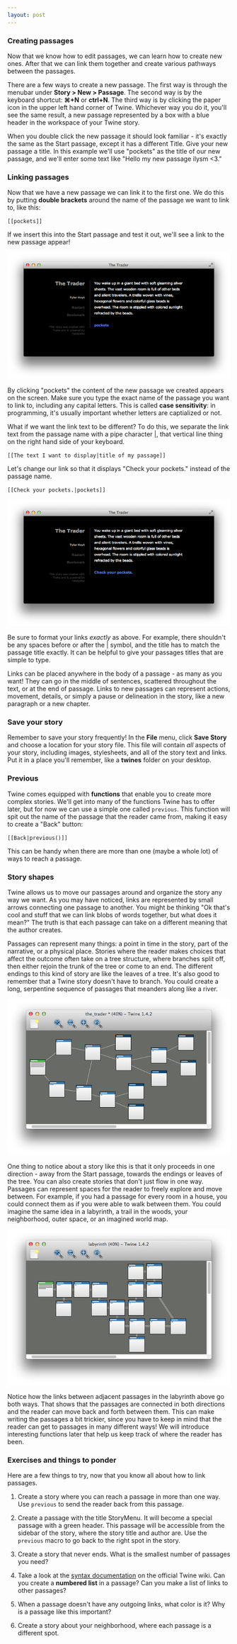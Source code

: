 ```yaml
---
layout: post
---
```


### Creating passages

Now that we know how to edit passages, we can learn how to create new ones. After that we can link them together and create various pathways between the passages.

There are a few ways to create a new passage. The first way is through the menubar under **Story > New > Passage**. The second way is by the keyboard shortcut: **⌘+N** or **ctrl+N**. The third way is by clicking the paper icon in the upper left hand corner of Twine. Whichever way you do it, you'll see the same result, a new passage represented by a box with a blue header in the workspace of your Twine story.

When you double click the new passage it should look familiar - it's exactly the same as the Start passage, except it has a different Title. Give your new passage a title. In this example we'll use "pockets" as the title of our new passage, and we'll enter some text like "Hello my new passage ilysm <3."

### Linking passages

Now that we have a new passage we can link it to the first one. We do this by putting **double brackets** around the name of the passage we want to link to, like this:

	[[pockets]]

If we insert this into the Start passage and test it out, we'll see a link to the new passage appear!

![First link](images/passages/1.png)

By clicking "pockets" the content of the new passage we created appears on the screen. Make sure you type the exact name of the passage you want to link to, including any capital letters. This is called **case sensitivity**: in programming, it's usually important whether letters are captialized or not. 

What if we want the link text to be different? To do this, we separate the link text from the passage name with a pipe character \|, that vertical line thing on the right hand side of your keyboard. 

	[[The text I want to display|title of my passage]]

Let's change our link so that it displays "Check your pockets." instead of the passage name.

	[[Check your pockets.|pockets]]

![Special text](images/passages/2.png)

Be sure to format your links *exactly* as above. For example, there shouldn't be any spaces before or after the \| symbol, and the title has to match the passage title exactly. It can be helpful to give your passages titles that are simple to type.

Links can be placed anywhere in the body of a passage - as many as you want! They can go in the middle of sentences, scattered throughout the text, or at the end of passage. Links to new passages can represent actions, movement, details, or simply a pause or delineation in the story, like a new paragraph or a new chapter.

### Save your story

Remember to save your story frequently! In the **File** menu, click **Save Story** and choose a location for your story file. This file will contain *all* aspects of your story, including images, stylesheets, and all of the story text and links. Put it in a place you'll remember, like a **twines** folder on your desktop.

### Previous

Twine comes equipped with **functions** that enable you to create more complex stories. We'll get into many of the functions Twine has to offer later, but for now we can use a simple one called ``previous``. This function will spit out the name of the passage that the reader came from, making it easy to create a "Back" button:

	[[Back|previous()]]

This can be handy when there are more than one (maybe a whole lot) of ways to reach a passage.

### Story shapes

Twine allows us to move our passages around and organize the story any way we want. As you may have noticed, links are represented by small arrows connecting one passage to another. You might be thinking "Ok that's cool and stuff that we can link blobs of words together, but what does it mean?" The truth is that each passage can take on a different meaning that the author creates.

Passages can represent many things: a point in time in the story, part of the narrative, or a physical place. Stories where the reader makes choices that affect the outcome often take on a tree structure, where branches split off, then either rejoin the trunk of the tree or come to an end. The different endings to this kind of story are like the leaves of a tree. It's also good to remember that a Twine story doesn't have to branch. You could create a long, serpentine sequence of passages that meanders along like a river. 

![Tree structure](images/passages/3.png)

One thing to notice about a story like this is that it only proceeds in one direction - away from the Start passage, towards the endings or leaves of the tree. You can also create stories that don't just flow in one way. Passages can represent spaces for the reader to freely explore and move between. For example, if you had a passage for every room in a house, you could connect them as if you were able to walk between them. You could imagine the same idea in a labyrinth, a trail in the woods, your neighborhood, outer space, or an imagined world map.

![Labyrinth structure](images/passages/4.png)

Notice how the links between adjacent passages in the labyrinth above go both ways. That shows that the passages are connected in both directions and the reader can move back and forth between them. This can make writing the passages a bit trickier, since you have to keep in mind that the reader can get to passages in many different ways! We will introduce interesting functions later that help us keep track of where the reader has been.

### Exercises and things to ponder

Here are a few things to try, now that you know all about how to link passages.

1. Create a story where you can reach a passage in more than one way. Use ``previous`` to send the reader back from this passage.

2. Create a passage with the title StoryMenu. It will become a special passage with a green header. This passage will be accessible from the sidebar of the story, where the story title and author are. Use the ``previous`` macro to go back to the right spot in the story.

3. Create a story that never ends. What is the smallest number of passages you need?

4. Take a look at the [syntax documentation](http://twinery.org/wiki/syntax) on the official Twine wiki. Can you create a **numbered list** in a passage? Can you make a list of links to other passages?

5. When a passage doesn't have any outgoing links, what color is it? Why is a passage like this important?

6. Create a story about your neighborhood, where each passage is a different spot.
